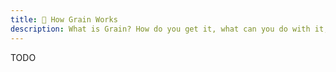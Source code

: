 ```yaml
---
title: 🌾 How Grain Works
description: What is Grain? How do you get it, what can you do with it, etc?
---
```


TODO
